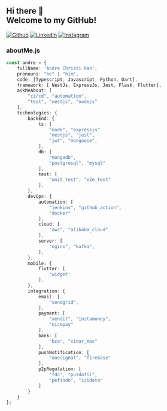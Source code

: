 ## Hi there 👋 <br> Welcome to my GitHub! 

[![Github][github-shield]][author-github]
[![LinkedIn][linkedin-shield]][author-linkedin]
[![Instagram][instagram-shield]][author-instagram]

### aboutMe.js

```typescript
const andre = {
    fullName: 'Andre Christi Kan',
    pronouns: "he" | "him",
    code: [Typescript, Javascript, Python, Dart],
    framework: [ NestJs, ExpressJs, Jest, Flask, Flutter],
    askMeAbout: [
        "ci/cd", "automation", 
        "test", "nestjs", "nodejs"
    ],
    technologies: {
        backEnd: {
            ts: [
                "node", "expressjs"
                "nestjs", "jest",
                "jwt", "mongoose",
            ],
            db: [
                "mongodb",
                "postgresql", "mysql"
            ],
            test: [
                "unit_test", "e2e_test"
            ],
        },
        devOps: {
            automation: [
                "jenkins", "github_action",
                "docker"
            ],
            cloud: [
                "aws", "alibaba_cloud"
            ],
            server: [
                "nginx", "kafka",
            ],
        },
        mobile: {
            flutter: [
                'widget'
            ],
        },
        integration: {
            email: [
                "sendgrid", 
            ],
            payment: [
                "xendit", "instamoney",
                "nicepay"
            ],
            bank: [
                "bca", "sinar_mas"
            ],
            pushNotification: [
                "onesignal", "firebase"
            ],
            p2pRegulation: [
                "fdc", "pusdafil", 
                "pefindo", "izidata"
            ]
        }
    }
};
```

[github-shield]: https://img.shields.io/badge/GitHub-100000?style=for-the-badge&logo=github&logoColor=white
[linkedin-shield]: https://img.shields.io/badge/LinkedIn-0077B5?style=for-the-badge&logo=linkedin&logoColor=white
[instagram-shield]: https://img.shields.io/badge/Instagram-E4405F?style=for-the-badge&logo=instagram&logoColor=white

[author-linkedin]: https://linkedin.com/in/andrechristikan
[author-instagram]: https://www.instagram.com/___ac.k
[author-email]: mailto:ack@baibay.id
[author-github]: https://github.com/andrechristikan

